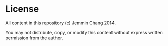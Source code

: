 # License

All content in this repository (c) Jemmin Chang 2014.

You may not distribute, copy, or modify this content without express written
permission from the author.
